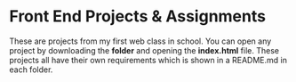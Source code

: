 # Front End Projects & Assignments

These are projects from my first web class in school. You can open any project by downloading the **folder** and opening the **index.html** file. These projects all have their own requirements which is shown in a README.md in each folder.

